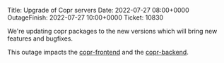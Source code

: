 Title: Upgrade of Copr servers
Date: 2022-07-27 08:00+0000
OutageFinish: 2022-07-27 10:00+0000
Ticket: 10830

We're updating copr packages to the new versions which will bring new
features and bugfixes.

This outage impacts the
[copr-frontend](https://copr.fedorainfracloud.org)
and the [copr-backend](https://copr-be.cloud.fedoraproject.org/).
